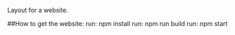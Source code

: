 Layout for a website.

##How to get the website:
 run: npm install
 run: npm run build
 run: npm start
 

